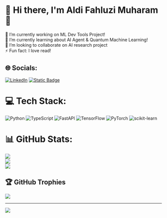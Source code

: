 # 💫 Hi there, I'm Aldi Fahluzi Muharam 👋
🔭 I’m currently working on ML Dev Tools Project!<br>
🌱 I’m currently learning about AI Agent & Quantum Machine Learning!<br>
👯 I’m looking to collaborate on AI research project<br>
⚡ Fun fact: I love read!

## 🌐 Socials:
[![LinkedIn](https://img.shields.io/badge/LinkedIn-%230077B5.svg?logo=linkedin&logoColor=white)](https://linkedin.com/in/https://www.linkedin.com/in/aldi-fahluzi-muharam/) 
[![Static Badge](https://img.shields.io/badge/SubStack-red)](https://alfahluzi.substack.com/)

# 💻 Tech Stack:
![Python](https://img.shields.io/badge/python-3670A0?style=for-the-badge&logo=python&logoColor=ffdd54) 
![TypeScript](https://img.shields.io/badge/typescript-%23007ACC.svg?style=for-the-badge&logo=typescript&logoColor=white) 
![FastAPI](https://img.shields.io/badge/FastAPI-005571?style=for-the-badge&logo=fastapi) 
![TensorFlow](https://img.shields.io/badge/TensorFlow-%23FF6F00.svg?style=for-the-badge&logo=TensorFlow&logoColor=white) 
![PyTorch](https://img.shields.io/badge/PyTorch-%23EE4C2C.svg?style=for-the-badge&logo=PyTorch&logoColor=white)
![scikit-learn](https://img.shields.io/badge/scikit--learn-%23F7931E.svg?style=for-the-badge&logo=scikit-learn&logoColor=white) 

# 📊 GitHub Stats:
![](https://github-readme-stats.vercel.app/api?username=alfahluzi&theme=dark&hide_border=false&include_all_commits=true&count_private=false)<br/>
![](https://nirzak-streak-stats.vercel.app/?user=alfahluzi&theme=dark&hide_border=false)<br/>
![](https://github-readme-stats.vercel.app/api/top-langs/?username=alfahluzi&theme=dark&hide_border=false&include_all_commits=true&count_private=false&layout=compact)

## 🏆 GitHub Trophies
![](https://github-profile-trophy.vercel.app/?username=alfahluzi&theme=dark&no-frame=false&no-bg=true&margin-w=4)

---
[![](https://visitcount.itsvg.in/api?id=alfahluzi&icon=0&color=13)](https://visitcount.itsvg.in)

<!-- Proudly created with GPRM ( https://gprm.itsvg.in ) -->
